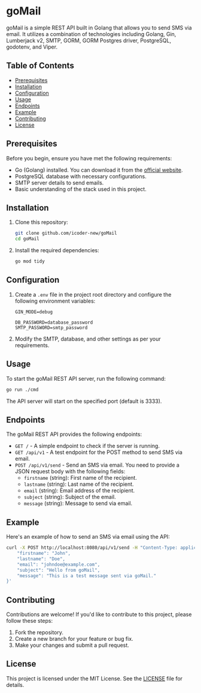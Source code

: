 # goMail

goMail is a simple REST API built in Golang that allows you to send SMS via email. It utilizes a combination of technologies including Golang, Gin, Lumberjack v2, SMTP, GORM, GORM Postgres driver, PostgreSQL, godotenv, and Viper.

## Table of Contents
- [Prerequisites](#prerequisites)
- [Installation](#installation)
- [Configuration](#configuration)
- [Usage](#usage)
- [Endpoints](#endpoints)
- [Example](#example)
- [Contributing](#contributing)
- [License](#license)

## Prerequisites

Before you begin, ensure you have met the following requirements:

- Go (Golang) installed. You can download it from the [official website](https://golang.org/dl/).
- PostgreSQL database with necessary configurations.
- SMTP server details to send emails.
- Basic understanding of the stack used in this project.

## Installation

1. Clone this repository:

   ```bash
   git clone github.com/icoder-new/goMail
   cd goMail
   ```

2. Install the required dependencies:

   ```bash
   go mod tidy
   ```

## Configuration

1. Create a `.env` file in the project root directory and configure the following environment variables:

   ```
   GIN_MODE=debug

   DB_PASSWORD=database_password
   SMTP_PASSWORD=smtp_password
   ```

2. Modify the SMTP, database, and other settings as per your requirements.

## Usage

To start the goMail REST API server, run the following command:

```bash
go run ./cmd
```

The API server will start on the specified port (default is 3333).

## Endpoints

The goMail REST API provides the following endpoints:

- `GET /` - A simple endpoint to check if the server is running.
- `GET /api/v1` - A test endpoint for the POST method to send SMS via email.
- `POST /api/v1/send` - Send an SMS via email. You need to provide a JSON request body with the following fields:
  - `firstname` (string): First name of the recipient.
  - `lastname` (string): Last name of the recipient.
  - `email` (string): Email address of the recipient.
  - `subject` (string): Subject of the email.
  - `message` (string): Message to send via email.

## Example

Here's an example of how to send an SMS via email using the API:

```bash
curl -X POST http://localhost:8080/api/v1/send -H "Content-Type: application/json" -d '{
    "firstname": "John",
    "lastname": "Doe",
    "email": "johndoe@example.com",
    "subject": "Hello from goMail",
    "message": "This is a test message sent via goMail."
}'
```

## Contributing

Contributions are welcome! If you'd like to contribute to this project, please follow these steps:

1. Fork the repository.
2. Create a new branch for your feature or bug fix.
3. Make your changes and submit a pull request.

## License

This project is licensed under the MIT License. See the [LICENSE](LICENSE) file for details.